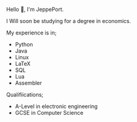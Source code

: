 Hello 👋, I'm JeppePort. 

I Will soon be studying for a degree in economics.

My experience is in;
 - Python
 - Java
 - Linux
 - LaTeX
 - SQL
 - Lua
 - Assembler

Qualifiications;

 - A-Level in electronic engineering
 - GCSE in Computer Science

